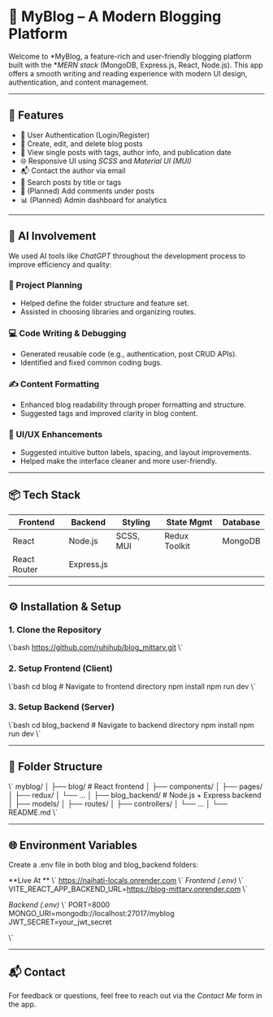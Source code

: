 # 📝 MyBlog – A Modern Blogging Platform

Welcome to *MyBlog, a feature-rich and user-friendly blogging platform built with the **MERN stack* (MongoDB, Express.js, React, Node.js). This app offers a smooth writing and reading experience with modern UI design, authentication, and content management.

---

## 🚀 Features

- 🔐 User Authentication (Login/Register)
- 📝 Create, edit, and delete blog posts
- 📄 View single posts with tags, author info, and publication date
- 🌐 Responsive UI using *SCSS* and *Material UI (MUI)*
- 📬 Contact the author via email
- 🔎 Search posts by title or tags
- 💬 (Planned) Add comments under posts
- 📊 (Planned) Admin dashboard for analytics

---

## 🧠 AI Involvement

We used AI tools like *ChatGPT* throughout the development process to improve efficiency and quality:

### 🔧 Project Planning
- Helped define the folder structure and feature set.
- Assisted in choosing libraries and organizing routes.

### 💻 Code Writing & Debugging
- Generated reusable code (e.g., authentication, post CRUD APIs).
- Identified and fixed common coding bugs.

### ✍ Content Formatting
- Enhanced blog readability through proper formatting and structure.
- Suggested tags and improved clarity in blog content.

### 🎨 UI/UX Enhancements
- Suggested intuitive button labels, spacing, and layout improvements.
- Helped make the interface cleaner and more user-friendly.

---

## 📦 Tech Stack

| Frontend       | Backend        | Styling      | State Mgmt    | Database     |
|----------------|----------------|--------------|---------------|--------------|
| React          | Node.js        | SCSS, MUI    | Redux Toolkit | MongoDB      |
| React Router   | Express.js     |              |               |              |

---

## ⚙ Installation & Setup

### 1. Clone the Repository

\\\`bash
https://github.com/ruhihub/blog_mittarv.git
\\\`

### 2. Setup Frontend (Client)

\\\`bash
cd blog  # Navigate to frontend directory
npm install
npm run dev
\\\`

### 3. Setup Backend (Server)

\\\`bash
cd blog_backend  # Navigate to backend directory
npm install
npm run dev
\\\`

---

## 📁 Folder Structure

\\\`
myblog/
│
├── blog/               # React frontend
│   ├── components/
│   ├── pages/
│   ├── redux/
│   └── ...
│
├── blog_backend/       # Node.js + Express backend
│   ├── models/
│   ├── routes/
│   ├── controllers/
│   └── ...
│
└── README.md
\\\`

---

## 🌐 Environment Variables

Create a .env file in both blog and blog_backend folders:

**Live At **
\\\`
https://naihati-locals.onrender.com
\\\`
*Frontend (.env)*
\\\`
VITE_REACT_APP_BACKEND_URL=https://blog-mittarv.onrender.com
\\\`

*Backend (.env)*
\\\`
PORT=8000
MONGO_URI=mongodb://localhost:27017/myblog
JWT_SECRET=your_jwt_secret

\\\`

---

## 📬 Contact

For feedback or questions, feel free to reach out via the *Contact Me* form in the app.
